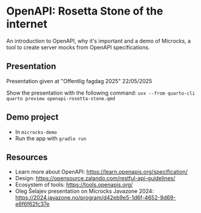 # OpenAPI: Rosetta Stone of the internet

An introduction to OpenAPI, why it's important and a demo of Microcks, a tool to create server mocks from OpenAPI specifications.

## Presentation

Presentation given at "Offentlig fagdag 2025" 22/05/2025

Show the presentation with the following command: `uvx --from quarto-cli quarto preview openapi-rosetta-stone.qmd`

## Demo project

- In `microcks-demo`
- Run the app with `gradle run`

## Resources

- Learn more about OpenAPI: <https://learn.openapis.org/specification/>
- Design: <https://opensource.zalando.com/restful-api-guidelines/>
- Ecosystem of tools: <https://tools.openapis.org/>
- Oleg Šelajev presentation on Microcks Javazone 2024: <https://2024.javazone.no/program/d42eb9e5-1d6f-4652-9d69-e6f6f62fc37e>
